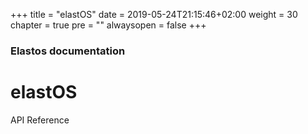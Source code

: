 +++
title = "elastOS"
date = 2019-05-24T21:15:46+02:00
weight = 30
chapter = true
pre = ""
alwaysopen = false
+++

### Elastos documentation

# elastOS

API Reference

